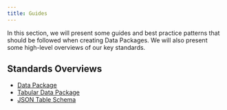 ```yaml
---
title: Guides
---
```


In this section, we will present some guides and best practice patterns that should be followed when creating Data Packages.  We will also present some high-level overviews of our key standards.

## Standards Overviews

- [Data Package](/guides/data-package/)
- [Tabular Data Package](/guides/tabular-data-package/)
- [JSON Table Schema](/guides/json-table-schema/)
